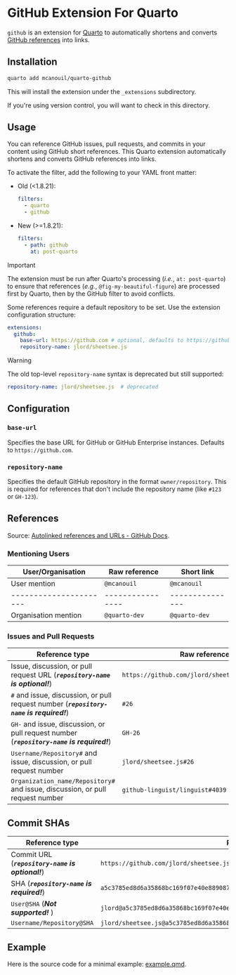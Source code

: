 # GitHub Extension For Quarto

`github` is an extension for [Quarto](https://quarto.org) to automatically shortens and converts [GitHub references](https://docs.github.com/en/get-started/writing-on-github/working-with-advanced-formatting/autolinked-references-and-urls) into links.

## Installation

```bash
quarto add mcanouil/quarto-github
```

This will install the extension under the `_extensions` subdirectory.

If you're using version control, you will want to check in this directory.

## Usage

You can reference GitHub issues, pull requests, and commits in your content using GitHub short references.
This Quarto extension automatically shortens and converts GitHub references into links.

To activate the filter, add the following to your YAML front matter:

- Old (<1.8.21):

  ```yml
  filters:
    - quarto
    - github
  ```

- New (>=1.8.21):

  ```yml
  filters:
    - path: github
      at: post-quarto
  ```

> [!IMPORTANT]
> The extension must be run after Quarto's processing (*i.e.*, `at: post-quarto`) to ensure that references (*e.g.*, `@fig-my-beautiful-figure`) are processed first by Quarto, then by the GitHub filter to avoid conflicts.

Some references require a default repository to be set. Use the extension configuration structure:

```yml
extensions:
  github:
    base-url: https://github.com # optional, defaults to https://github.com
    repository-name: jlord/sheetsee.js
```

> [!WARNING]
>
> The old top-level `repository-name` syntax is deprecated but still supported:
>
> ```yml
> repository-name: jlord/sheetsee.js  # deprecated
> ```

## Configuration

### `base-url`

Specifies the base URL for GitHub or GitHub Enterprise instances.
Defaults to `https://github.com`.

### `repository-name`

Specifies the default GitHub repository in the format `owner/repository`.
This is required for references that don't include the repository name (like `#123` or `GH-123`).

## References

Source: [Autolinked references and URLs - GitHub Docs](https://docs.github.com/en/get-started/writing-on-github/working-with-advanced-formatting/autolinked-references-and-urls).

### Mentioning Users

| User/Organisation    | Raw reference  | Short link    |
|----------------------|----------------|---------------|
| User mention         | `@mcanouil`    | `@mcanouil`   |
|----------------------|----------------|---------------|
| Organisation mention | `@quarto-dev`  | `@quarto-dev` |

### Issues and Pull Requests

| Reference type                                                                             | Raw reference                                    | Short link                      |
|--------------------------------------------------------------------------------------------|--------------------------------------------------|---------------------------------|
| Issue, discussion, or pull request URL (***`repository-name` is optional!***)              | `https://github.com/jlord/sheetsee.js/issues/26` | `#26` or `lord/sheetsee.js#26`  |
| `#` and issue, discussion, or pull request number (***`repository-name` is required!***)   | `#26`                                            | `#26`                           |
| `GH-` and issue, discussion, or pull request number (***`repository-name` is required!***) | `GH-26`                                          | `GH-26`                         |
| `Username/Repository#` and issue, discussion, or pull request number                       | `jlord/sheetsee.js#26`                           | `jlord/sheetsee.js#26`          |
| `Organization_name/Repository#` and issue, discussion, or pull request number              | `github-linguist/linguist#4039`                  | `github-linguist/linguist#4039` |

## Commit SHAs

| Reference type                                    | Raw reference                                                                          | Short link                               |
|---------------------------------------------------|----------------------------------------------------------------------------------------|------------------------------------------|
| Commit URL (***`repository-name` is optional!***) | `https://github.com/jlord/sheetsee.js/commit/a5c3785ed8d6a35868bc169f07e40e889087fd2e` | `a5c3785` or `jlord/sheetsee.js@a5c3785` |
| SHA (***`repository-name` is required!***)        | `a5c3785ed8d6a35868bc169f07e40e889087fd2e`                                             | `a5c3785`                                |
| `User@SHA` (***Not supported!*** )                | `jlord@a5c3785ed8d6a35868bc169f07e40e889087fd2e`                                       | ***Not supported!***                     |
| `Username/Repository@SHA`                         | `jlord/sheetsee.js@a5c3785ed8d6a35868bc169f07e40e889087fd2e`                           | `jlord/sheetsee.js@a5c3785`              |

## Example

Here is the source code for a minimal example: [example.qmd](example.qmd).
